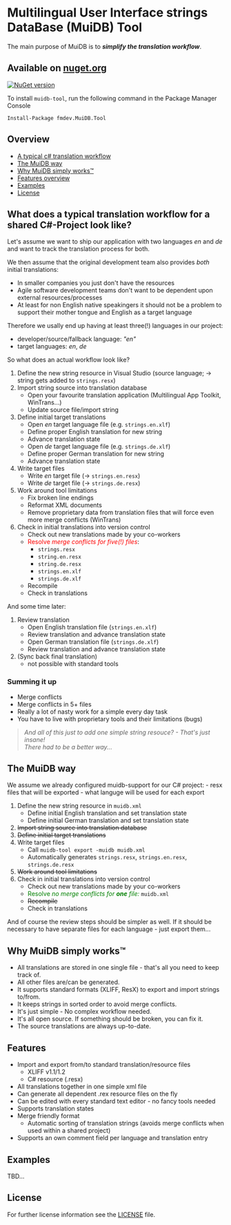 # Multilingual User Interface strings DataBase (MuiDB) Tool

The main purpose of MuiDB is to ***simplify the translation workflow***.


## Available on [nuget.org](https://www.nuget.org/packages/fmdev.MuiDB.Tool/)
[![NuGet version](https://badge.fury.io/nu/fmdev.MuiDB.Tool.svg)](https://badge.fury.io/nu/fmdev.MuiDB.Tool)

To install `muidb-tool`, run the following command in the Package Manager Console

    Install-Package fmdev.MuiDB.Tool

## Overview

- [A typical c# translation workflow](#typical-workflow)
- [The MuiDB way](#muidb-workflow) 
- [Why MuiDB simply works™](#muidb-simply-works)
- [Features overview](#features)
- [Examples](#examples)
- [License](#license)


## What does a typical translation workflow for a shared C#-Project look like?<a name="typical-workflow"></a>

Let's assume we want to ship our application with two languages *en* and *de* and 
want to track the translation process for both.

We then assume that the original development team also provides *both* initial translations:
  - In smaller companies you just don't have the resources
  - Agile software development teams don't want to be dependent upon external resources/processes
  - At least for non English native speakingers it should not be a problem to support their mother
   tongue and English as a target language 

Therefore we usally end up having at least three(!) languages in our project:
  - developer/source/fallback language: *"en"*
  - target languages: *en*, *de*

So what does an actual workflow look like?

1. Define the new string resource in Visual Studio (source language; &rarr; string gets added to `strings.resx`)
2. Import string source into translation database
    - Open your favourite translation application (Multilingual App Toolkit, WinTrans...)
    - Update source file/import string
3. Define initial target translations
    - Open *en* target language file (e.g. `strings.en.xlf`)
    - Define proper English translation for new string
    - Advance translation state
    - Open *de* target language file (e.g. `strings.de.xlf`)
    - Define proper German translation for new string
    - Advance translation state
4. Write target files
    - Write *en* target file (&rarr; `strings.en.resx`)
    - Write *de* target file (&rarr; `strings.de.resx`)
5. Work around tool limitations
    - Fix broken line endings
    - Reformat XML documents
    - Remove proprietary data from translation files that will force even more merge conflicts (WinTrans)
6. Check in initial translations into version control
    - Check out new translations made by your co-workers
    - <span style="color:red">Resolve *merge conflicts for five(!) files*</span>:
       - `strings.resx`
       - `string.en.resx`
       - `string.de.resx`
       - `strings.en.xlf`
       - `strings.de.xlf`
    - Recompile
    - Check in translations

And some time later:

1. Review translation
    - Open English translation file (`strings.en.xlf`)
    - Review translation and advance translation state
    - Open German translation file (`strings.de.xlf`)
    - Review translation and advance translation state
2. (Sync back final translation)
    - not possible with standard tools

### Summing it up
- Merge conflicts
- Merge conflicts in 5+ files
- Really a lot of nasty work for a simple every day task
- You have to live with proprietary tools and their limitations (bugs)

>*And all of this just to add one simple string resouce? - That's just insane!*   
> *There had to be a better way...*

## The MuiDB way<a name="muidb-workflow"></a>
We assume we already configured muidb-support for our C# project:
    - resx files that will be exported
    - what languge will be used for each export

1. Define the new string resource in `muidb.xml`
    - Define initial English translation and set translation state
    - Define initial German translation and set translation state
2. <strike>Import string source into translation database</strike>
3. <strike>Define initial target translations</strike>
4. Write target files
    - Call `muidb-tool export -muidb muidb.xml`
    - Automatically generates `strings.resx`, `strings.en.resx`, `strings.de.resx`
5. <strike>Work around tool limitations</strike>
6. Check in initial translations into version control
    - Check out new translations made by your co-workers
    - <span style="color:green">Resolve *no merge conflicts for **one** file:*</span> `muidb.xml`
    - <strike>Recompile</strike>
    - Check in translations

And of course the review steps should be simpler as well. If it should be necessary to have separate files 
for each language - just export them...


## Why MuiDB simply works™ <a name="muidb-simply-works"></a>
- All translations are stored in one single file - that's all you need to keep track of.
- All other files are/can be generated.
- It supports standard formats (XLIFF, ResX) to export and import strings to/from.
- It keeps strings in sorted order to avoid merge conflicts.
- It's just simple - No complex workflow needed.
- It's all open source. If something should be broken, you can fix it.
- The source translations are always up-to-date.

## Features
- Import and export from/to standard translation/resource files
   - XLIFF v1.1/1.2
   - C# resource (.resx)
- All translations together in one simple xml file
- Can generate all dependent .rex resource files on the fly
- Can be edited with every standard text editor - no fancy tools needed
- Supports translation states
- Merge friendly format
   - Automatic sorting of translation strings (avoids merge conflicts when used within a shared project)
- Supports an own comment field per language and translation entry

## Examples

TBD...

## License
For further license information see the [LICENSE](LICENSE) file.

